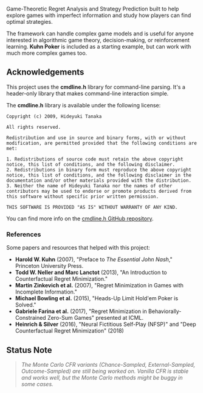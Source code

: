 Game-Theoretic Regret Analysis and Strategy Prediction built to help explore games with imperfect information and study how players can find optimal strategies.

The framework can handle complex game models and is useful for anyone interested in algorithmic game theory, decision-making, or reinforcement learning. **Kuhn Poker** is included as a starting example, but can work with much more complex games too.

## Acknowledgements

This project uses the **cmdline.h** library for command-line parsing. It's a header-only library that makes command-line interaction simple.

The **cmdline.h** library is available under the following license:

```text
Copyright (c) 2009, Hideyuki Tanaka

All rights reserved.

Redistribution and use in source and binary forms, with or without modification, are permitted provided that the following conditions are met:

1. Redistributions of source code must retain the above copyright notice, this list of conditions, and the following disclaimer.
2. Redistributions in binary form must reproduce the above copyright notice, this list of conditions, and the following disclaimer in the documentation and/or other materials provided with the distribution.
3. Neither the name of Hideyuki Tanaka nor the names of other contributors may be used to endorse or promote products derived from this software without specific prior written permission.

THIS SOFTWARE IS PROVIDED "AS IS" WITHOUT WARRANTY OF ANY KIND.
```

You can find more info on the [cmdline.h GitHub repository](https://github.com/tanakh/cmdline).

### References

Some papers and resources that helped with this project:

- **Harold W. Kuhn** (2007), "Preface to _The Essential John Nash_," Princeton University Press.
- **Todd W. Neller and Marc Lanctot** (2013), "An Introduction to Counterfactual Regret Minimization."
- **Martin Zinkevich et al.** (2007), "Regret Minimization in Games with Incomplete Information."
- **Michael Bowling et al.** (2015), "Heads-Up Limit Hold'em Poker is Solved."
- **Gabriele Farina et al.** (2017), "Regret Minimization in Behaviorally-Constrained Zero-Sum Games" presented at ICML.
- **Heinrich & Silver** (2016), "Neural Fictitious Self-Play (NFSP)" and "Deep Counterfactual Regret Minimization" (2018)

## Status Note

> _The Monte Carlo CFR variants (Chance-Sampled, External-Sampled, Outcome-Sampled) are still being worked on. Vanilla CFR is stable and works well, but the Monte Carlo methods might be buggy in some cases._
